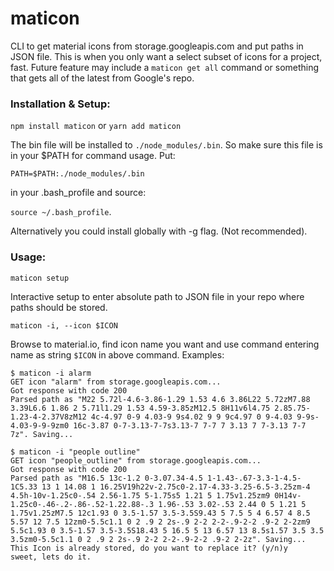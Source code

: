 # maticon

CLI to get material icons from storage.googleapis.com and put paths in JSON file.  This is when you only want a select subset of icons for a project, fast.  Future feature may include a `maticon get all` command or something that gets all of the latest from Google's repo.

### Installation & Setup:

`npm install maticon` or `yarn add maticon`

The bin file will be installed to `./node_modules/.bin`. So make sure this file is in your $PATH for command usage.  Put:

`PATH=$PATH:./node_modules/.bin`

in your .bash_profile and source:

`source ~/.bash_profile`.

Alternatively you could install globally with -g flag. (Not recommended).

### Usage:

`maticon setup`

Interactive setup to enter absolute path to JSON file in your repo where paths should be stored.

`maticon -i, --icon $ICON `

Browse to material.io, find icon name you want and use command entering name as string `$ICON` in above command. Examples:

```shell
$ maticon -i alarm
GET icon "alarm" from storage.googleapis.com...
Got response with code 200
Parsed path as "M22 5.72l-4.6-3.86-1.29 1.53 4.6 3.86L22 5.72zM7.88 3.39L6.6 1.86 2 5.71l1.29 1.53 4.59-3.85zM12.5 8H11v6l4.75 2.85.75-1.23-4-2.37V8zM12 4c-4.97 0-9 4.03-9 9s4.02 9 9 9c4.97 0 9-4.03 9-9s-4.03-9-9-9zm0 16c-3.87 0-7-3.13-7-7s3.13-7 7-7 7 3.13 7 7-3.13 7-7 7z". Saving...
```

```shell
$ maticon -i "people outline"
GET icon "people_outline" from storage.googleapis.com...
Got response with code 200
Parsed path as "M16.5 13c-1.2 0-3.07.34-4.5 1-1.43-.67-3.3-1-4.5-1C5.33 13 1 14.08 1 16.25V19h22v-2.75c0-2.17-4.33-3.25-6.5-3.25zm-4 4.5h-10v-1.25c0-.54 2.56-1.75 5-1.75s5 1.21 5 1.75v1.25zm9 0H14v-1.25c0-.46-.2-.86-.52-1.22.88-.3 1.96-.53 3.02-.53 2.44 0 5 1.21 5 1.75v1.25zM7.5 12c1.93 0 3.5-1.57 3.5-3.5S9.43 5 7.5 5 4 6.57 4 8.5 5.57 12 7.5 12zm0-5.5c1.1 0 2 .9 2 2s-.9 2-2 2-2-.9-2-2 .9-2 2-2zm9 5.5c1.93 0 3.5-1.57 3.5-3.5S18.43 5 16.5 5 13 6.57 13 8.5s1.57 3.5 3.5 3.5zm0-5.5c1.1 0 2 .9 2 2s-.9 2-2 2-2-.9-2-2 .9-2 2-2z". Saving...
This Icon is already stored, do you want to replace it? (y/n)y
sweet, lets do it.
```
